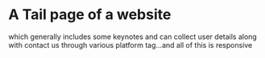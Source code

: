 # A Tail page of a website
which generally includes some keynotes and can collect user details along with contact us through various platform tag...and all of this is responsive
